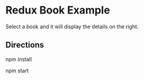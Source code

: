 # Redux Book Example

Select a book and it will display the details on the right.

## Directions
npm install

npm start
